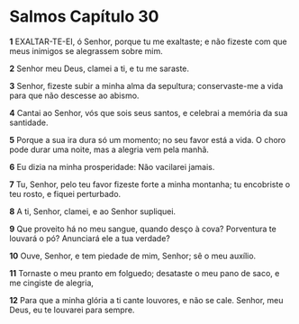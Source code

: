 # Salmos Capítulo 30

**1** 	EXALTAR-TE-EI, ó Senhor, porque tu me exaltaste; e não fizeste com que meus inimigos se alegrassem sobre mim.

**2** 	Senhor meu Deus, clamei a ti, e tu me saraste.

**3** 	Senhor, fizeste subir a minha alma da sepultura; conservaste-me a vida para que não descesse ao abismo.

**4** 	Cantai ao Senhor, vós que sois seus santos, e celebrai a memória da sua santidade.

**5** 	Porque a sua ira dura só um momento; no seu favor está a vida. O choro pode durar uma noite, mas a alegria vem pela manhã.

**6** 	Eu dizia na minha prosperidade: Não vacilarei jamais.

**7** 	Tu, Senhor, pelo teu favor fizeste forte a minha montanha; tu encobriste o teu rosto, e fiquei perturbado.

**8** 	A ti, Senhor, clamei, e ao Senhor supliquei.

**9** 	Que proveito há no meu sangue, quando desço à cova? Porventura te louvará o pó? Anunciará ele a tua verdade?

**10** 	Ouve, Senhor, e tem piedade de mim, Senhor; sê o meu auxílio.

**11** 	Tornaste o meu pranto em folguedo; desataste o meu pano de saco, e me cingiste de alegria,

**12** 	Para que a minha glória a ti cante louvores, e não se cale. Senhor, meu Deus, eu te louvarei para sempre.

